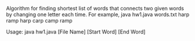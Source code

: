 Algorithm for finding shortest list of words that connects two given words by changing one letter each time.
For example, 
java hw1.java words.txt harp ramp
harp
carp
camp
ramp

Usage: 
java hw1.java [File Name] [Start Word] [End Word]
